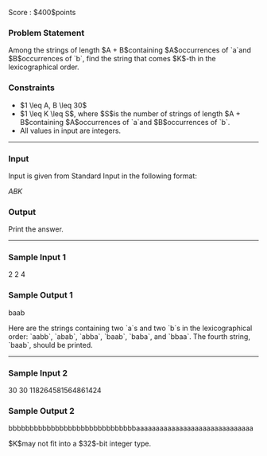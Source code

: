 
<div>

<span>

<span>

<p>
Score : $400$points
</p>

<div>

<section>

### **Problem Statement**

<p>
Among the strings of length $A + B$containing $A$occurrences of `a`and $B$occurrences of `b`, find the string that comes $K$-th in the lexicographical order.
</p>

</section>

</div>

<div>

<section>

### **Constraints**

<ul>

<li>
$1 \leq A, B \leq 30$
</li>

<li>
$1 \leq K \leq S$, where $S$is the number of strings of length $A + B$containing $A$occurrences of `a`and $B$occurrences of `b`.
</li>

<li>
All values in input are integers.
</li>

</ul>

</section>

</div>

---

<div>

<div>

<section>

### **Input**

<p>
Input is given from Standard Input in the following format:
</p>

<div>

$A$$B$$K$
</div>

</section>

</div>

<div>

<section>

### **Output**

<p>
Print the answer.
</p>

</section>

</div>

</div>

---

<div>

<section>

### **Sample Input 1**

<div>

2 2 4

</div>

</section>

</div>

<div>

<section>

### **Sample Output 1**

<div>

baab

</div>

<p>
Here are the strings containing two `a`s and two `b`s in the lexicographical order: `aabb`, `abab`, `abba`, `baab`, `baba`, and `bbaa`.
The fourth string, `baab`, should be printed.
</p>

</section>

</div>

---

<div>

<section>

### **Sample Input 2**

<div>

30 30 118264581564861424

</div>

</section>

</div>

<div>

<section>

### **Sample Output 2**

<div>

bbbbbbbbbbbbbbbbbbbbbbbbbbbbbbaaaaaaaaaaaaaaaaaaaaaaaaaaaaaa

</div>

<p>
$K$may not fit into a $32$-bit integer type.
</p>

</section>

</div>

</span>

</span>

</div>
